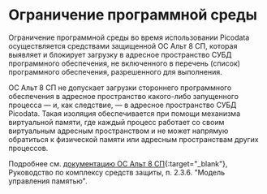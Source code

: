 # Ограничение программной среды

Ограничение программной среды во время использовании Picodata
осуществляется средствами защищенной ОС Альт 8 СП, которая выявляет и
блокирует загрузку в адресное пространство СУБД программного
обеспечения, не включенного в перечень (список) программного
обеспечения, разрешенного для выполнения.

ОС Альт 8 СП не допускает загрузки стороннего программного обеспечения в
адресное пространство какого-либо запущенного процесса — и, как
следствие, — в адресное пространство СУБД Picodata. Такая изоляция
обеспечивается при помощи механизма виртуальной памяти, где каждый
процесс работает со своим виртуальным адресным пространством и не может
напрямую обратиться к физической памяти или адресным пространствам
других процессов.

Подробнее см. [документацию ОС Альт 8
СП](https://www.basealt.ru/altsp/docs){:target="_blank"},
Руководство по комплексу средств защиты, п. 2.3.6. "Модель управления памятью".
